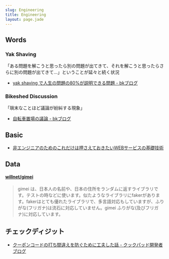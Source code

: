 ```yaml
---
slug: Engineering
title: Engineering
layout: page.jade
---
```


## Words

### Yak Shaving
「ある問題を解こうと思ったら別の問題が出てきて、それを解こうと思ったらさらに別の問題が出てきて…」ということが延々と続く状況
- [yak shaving で人生の問題の80%が説明できる問題 - bkブログ](http://0xcc.net/blog/archives/000196.html)

### Bikeshed Discussion
「瑣末なことほど議論が紛糾する現象」
- [自転車置場の議論 - bkブログ](http://0xcc.net/blog/archives/000135.html)


## Basic
- [非エンジニアのためのこれだけは押さえておきたいWEBサービスの基礎技術](http://www.slideshare.net/tech-camp/ss-47269649)


## Data

#### [willnet/gimei](https://github.com/willnet/gimei)

> gimei は、日本人の名前や、日本の住所をランダムに返すライブラリです。テストの時などに使います。似たようなライブラリにfakerがあります。fakerはとても優れたライブラリで、多言語対応もしていますが、ふりがな(フリガナ)は流石に対応していません。gimei ふりがな(及びフリガナ)に対応しています。


## チェックディジット
- [クーポンコードの打ち間違えを防ぐために工夫した話 - クックパッド開発者ブログ](http://techlife.cookpad.com/entry/2015/06/23/142920)
